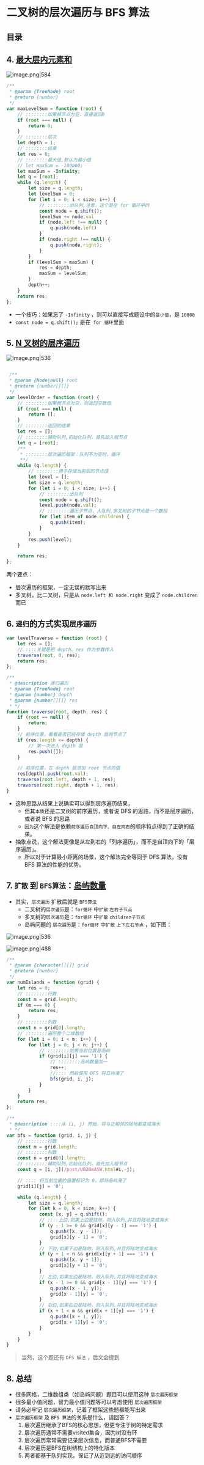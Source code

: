 
# 二叉树的层次遍历与 BFS 算法





## 目录
<!-- toc -->
 ## 4. [最大层内元素和](https://leetcode.cn/problems/maximum-level-sum-of-a-binary-tree/) 

![image.png|584](https://832-1310531898.cos.ap-beijing.myqcloud.com/6a912bcd4a453071884f3f4c510d2196.png)

```javascript
/**
 * @param {TreeNode} root
 * @return {number}
 */
var maxLevelSum = function (root) {
    // ::::::::如果根节点为空，直接返回0
    if (root === null) {
        return 0;
    }
    // ::::::::层次
    let depth = 1;
    // ::::::::结果
    let res = 0;
    // ::::::::最大值,默认为最小值
    // let maxSum = -100000;
    let maxSum = -Infinity;
    let q = [root];
    while (q.length) {
        let size = q.length;
        let levelSum = 0;
        for (let i = 0; i < size; i++) {
            // ::::::::出队列,注意，这个是在 for 循环中的
            const node = q.shift();
            levelSum += node.val
            if (node.left !== null) {
                q.push(node.left)
            }
            if (node.right !== null) {
                q.push(node.right);
            }
        }
        if (levelSum > maxSum) {
            res = depth;
            maxSum = levelSum;
        }
        depth++;
    }
    return res;
};

```

- 一个技巧：如果忘了 `-Infinity` ，则可以直接写成题设中的`最小值`，是 `10000`
- `const node = q.shift();` 是在` for 循环`里面

## 5. [N 叉树的层序遍历](https://leetcode.cn/problems/n-ary-tree-level-order-traversal/)

![image.png|536](https://832-1310531898.cos.ap-beijing.myqcloud.com/4a4b1ffb2de4d27a1f984f490be949ec.png)

```javascript

 /**
 * @param {Node|null} root
 * @return {number[][]}
 */
var levelOrder = function (root) {
    // ::::::::如果根节点为空，则返回空数组
    if (root === null) {
        return [];
    }
    // ::::::::返回的结果
    let res = [];
    // ::::::::辅助队列,初始化队列，首先加入根节点
    let q = [root];
    /**
     * ::::::::层次遍历框架：队列不为空时，循环
     **/
    while (q.length) {
        // ::::::::用于存储当前层的节点值
        let level = [];
        let size = q.length;
        for (let i = 0; i < size; i++) {
            // ::::::::出队列
            const node = q.shift();
            level.push(node.val);
            // ::::::::遍历子节点，入队列,多叉树的子节点是一个数组
            for (let item of node.children) {
                q.push(item);
            }
        }
        res.push(level);
    }

    return res;
};
```

两个要点：
- 层次遍历的框架，一定无误的默写出来
- 多叉树，比二叉树，只是从 `node.left 和 node.right`  变成了  `node.children`  而已

## 6. `递归`的方式实现`层序遍历`

```javascript
var levelTraverse = function (root) {
    let res = [];
    // ::::关键是把 depth、res 作为参数传入
    traverse(root, 0, res);
    return res;
};

/**
 * @description 递归遍历
 * @param {TreeNode} root
 * @param {number} depth
 * @param {number[][]} res
 * */
function traverse(root, depth, res) {
    if (root == null) {
        return;
    }
    // 前序位置，看看是否已经存储 depth 层的节点了
    if (res.length <= depth) {
        // 第一次进入 depth 层
        res.push([]);
    }

    // 前序位置，在 depth 层添加 root 节点的值
    res[depth].push(root.val);
    traverse(root.left, depth + 1, res);
    traverse(root.right, depth + 1, res);
}
```

- 这种思路从结果上说确实可以得到层序遍历结果，
    - 但其`本质`还是二叉树的前序遍历，或者说 DFS 的思路，而不是层序遍历，或者说 BFS 的思路
    - `因为`这个解法是依赖`前序遍历自顶向下、自左向右`的顺序特点得到了正确的结果。
- 抽象点说，这个解法更像是从左到右的「列序遍历」，而不是自顶向下的「层序遍历」。
	- 所以对于计算最小距离的场景，这个解法完全等同于 DFS 算法，没有 BFS 算法的性能的优势。

## 7. `扩散` 到 `BFS算法`：[岛屿数量](https://leetcode.cn/problems/number-of-islands/)

- 其实，`层次遍历` 扩散后就是 `BFS算法`
	- 二叉树的`层次遍历`是：`for循环` 中`扩散`  `左右子节点`
	- 多叉树的`层次遍历`是：`for循环` 中`扩散`  `children子节点`
	- 岛屿问题的 `层次遍历`是：`for循环` 中`扩散`  `上下左右节点` ，如下图：

![image.png|536](https://832-1310531898.cos.ap-beijing.myqcloud.com/24d04b560b16db3c6049f57b2b37d476.png)

![image.png|488](https://832-1310531898.cos.ap-beijing.myqcloud.com/2b15033aff9a4463aa0c2c7ad1a59f47.png)

```javascript
/**
 * @param {character[][]} grid
 * @return {number}
 */
var numIslands = function (grid) {
    let res = 0;
    // ::::::::行数
    const m = grid.length;
    if (m === 0) {
        return res;
    }
    // ::::::::列数
    const n = grid[0].length;
    // ::::::::遍历整个二维数组
    for (let i = 0; i < m; i++) {
        for (let j = 0; j < n; j++) {
            // ::::::::如果当前位置是岛屿
            if (grid[i][j] === '1') {
                // ::::::::岛屿数量加一
                res++;
                //:::: 然后使用 DFS 将岛屿淹了
                bfs(grid, i, j);
            }
        }
    }
    return res;
};

/**
 * @description ::::从 (i, j) 开始，将与之相邻的陆地都变成海水
 * */
var bfs = function (grid, i, j) {
    // ::::::::行数
    const m = grid.length;
    // ::::::::列数
    const n = grid[0].length;
    // ::::::::辅助队列,初始化队列，首先加入根节点
    const q = [i, j](/post/UB2BmASW.html#i,-j);

    // :::: 将当前位置的值置标识为 0，即将岛屿淹了
    grid[i][j] = '0';

    while (q.length) {
        let size = q.length;
        for (let k = 0; k < size; k++) {
            const [x, y] = q.shift();
            // ::::上边,如果上边是陆地，则入队列,并且将陆地变成海水
            if (y - 1 >= 0 && grid[x][y - 1] === '1') {
                q.push([x, y - 1]);
                grid[x][y - 1] = '0';
            }
            // 下边,如果下边是陆地，则入队列,并且将陆地变成海水
            if (y + 1 < n && grid[x][y + 1] === '1') {
                q.push([x, y + 1]);
                grid[x][y + 1] = '0';
            }
            // 左边,如果左边是陆地，则入队列,并且将陆地变成海水
            if (x - 1 >= 0 && grid[x - 1][y] === '1') {
                q.push([x - 1, y]);
                grid[x - 1][y] = '0';
            }
            // 右边,如果右边是陆地，则入队列,并且将陆地变成海水
            if (x + 1 < m && grid[x + 1][y] === '1') {
                q.push([x + 1, y]);
                grid[x + 1][y] = '0';
            }
        }
    }
}

```

> 当然，这个题还有 `DFS 解法` ，后文会提到

## 8. 总结

- 很多网格，二维数组类（如岛屿问题）题目可以使用这种 `层次遍历框架`
- 很多最小值问题，智力最小值问题等可以考虑使用 `层次遍历框架`
- 请务必牢记 `层次遍历框架`，记着了框架这些题都能写出来
- `层次遍历框架` 及 `BFS 算法`的关系是什么，请回答？
	1. 层次遍历继承了BFS的核心思想，但更专注于树的特定需求
	2. 层次遍历通常不需要visited集合，因为树没有环
	3. 层次遍历常常需要记录层次信息，而普通BFS不需要
	4. 层次遍历是BFS在树结构上的特化版本
	5. 两者都基于队列实现，保证了从近到远的访问顺序

